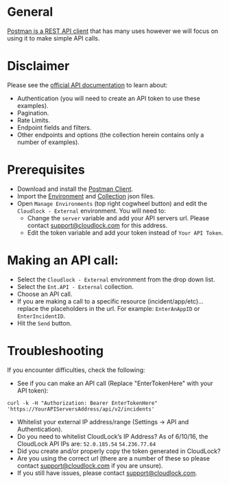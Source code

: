# General
[Postman is a REST API client](https://www.getpostman.com/) that has many uses however we will focus on using it to make simple API calls.

# Disclaimer
Please see the [official API documentation](https://docs.umbrella.com/cloudlock-documentation/docs/introduction-to-api-enterprise) to learn about:
* Authentication (you will need to create an API token to use these examples).
* Pagination.
* Rate Limits.
* Endpoint fields and filters.
* Other endpoints and options (the collection herein contains only a number of examples).

# Prerequisites
* Download and install the [Postman Client](https://www.getpostman.com/apps).
* Import the [Environment](https://github.com/CiscoDevNet/cloud-security/blob/master/Cloudlock/PostmanExamples/CloudLock%20-%20External.postman_environment.json) and [Collection](https://github.com/CiscoDevNet/cloud-security/blob/master/Cloudlock/PostmanExamples/Ent.API%20-%20External.postman_collection.json) json files.
* Open `Manage Environments` (top right cogwheel button) and edit the `Cloudlock - External` environment. You will need to:
  * Change the `server` variable and add your API servers url. Please contact support@cloudlock.com for this address.
  * Edit the token variable and add your token instead of `Your API Token`.

# Making an API call:
* Select the `Cloudlock - External` environment from the drop down list.
* Select the `Ent.API - External` collection.
* Choose an API call.
* If you are making a call to a specific resource (incident/app/etc)... replace the placeholders in the url. For example: `EnterAnAppID` or `EnterIncidentID`.
* Hit the `Send` button.

# Troubleshooting
If you encounter difficulties, check the following:
* See if you can make an API call (Replace "EnterTokenHere" with your API token):
```
curl -k -H "Authorization: Bearer EnterTokenHere" 'https://YourAPIServersAddress/api/v2/incidents'
```

* Whitelist your external IP address/range (Settings -> API and Authentication).
* Do you need to whitelist CloudLock’s IP Address? As of 6/10/16, the CloudLock API IPs are: `52.0.185.54`
  `54.236.77.64`
* Did you create and/or properly copy the token generated in CloudLock?
* Are you using the correct url (there are a number of these so please contact support@cloudlock.com if you are unsure).
* If you still have issues, please contact support@cloudlock.com.
